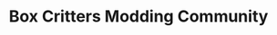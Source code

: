 ---
title: Box Critters Modding Community
list:
  collection: projects
  filter: "item.experience.communities contains 'bcmc'"
---